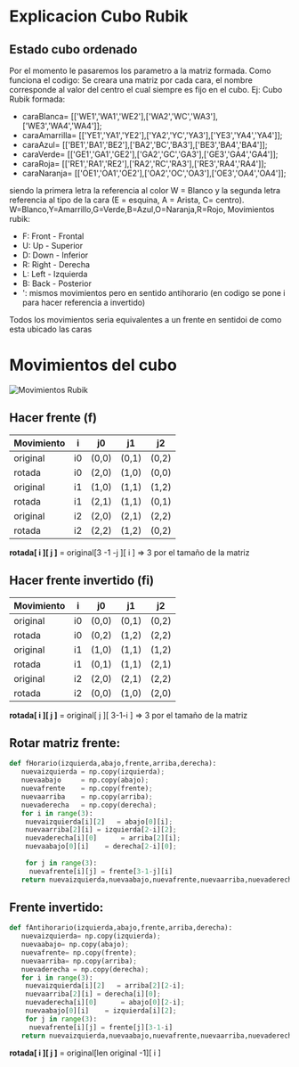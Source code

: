 # Explicacion Cubo Rubik

## Estado cubo ordenado
Por el momento le pasaremos los parametro a la matriz formada.
Como funciona el codigo:
Se creara una matriz por cada cara, el nombre corresponde al valor del centro el cual siempre es fijo en el cubo.
Ej: Cubo Rubik formada: 
- caraBlanca=    [['WE1','WA1','WE2'],['WA2','WC','WA3'],['WE3','WA4','WA4']];
- caraAmarrilla= [['YE1','YA1','YE2'],['YA2','YC','YA3'],['YE3','YA4','YA4']];
- caraAzul=      [['BE1','BA1','BE2'],['BA2','BC','BA3'],['BE3','BA4','BA4']];
- caraVerde=     [['GE1','GA1','GE2'],['GA2','GC','GA3'],['GE3','GA4','GA4']];
- caraRoja=      [['RE1','RA1','RE2'],['RA2','RC','RA3'],['RE3','RA4','RA4']];
- caraNaranja=   [['OE1','OA1','OE2'],['OA2','OC','OA3'],['OE3','OA4','OA4']];

siendo la primera letra la referencia al color W = Blanco y la segunda letra referencia al tipo de la cara (E = esquina, A = Arista, C= centro).
W=Blanco,Y=Amarrillo,G=Verde,B=Azul,O=Naranja,R=Rojo,
Movimientos rubik:
- F: Front - Frontal
- U: Up - Superior
- D: Down - Inferior
- R: Right - Derecha
- L: Left - Izquierda
- B: Back - Posterior
- ': mismos movimientos pero en sentido antihorario (en codigo se pone i para hacer referencia a invertido)

Todos los movimientos seria equivalentes a un frente en sentidoi de como esta ubicado las caras 


# Movimientos del cubo
![Movimientos Rubik](https://kubekings.com/img/cms/notacion-cubo/17.png "Movimientos Rubik")

## Hacer frente (f)

| Movimiento |  i |  j0 |  j1 |  j2 |
|     --     | -- |  -- |  -- |  -- |
| original   | i0 |(0,0)|(0,1)|(0,2)|
| rotada     | i0 |(2,0)|(1,0)|(0,0)|
| original   | i1 |(1,0)|(1,1)|(1,2)|
| rotada     | i1 |(2,1)|(1,1)|(0,1)|
| original   | i2 |(2,0)|(2,1)|(2,2)|
| rotada     | i2 |(2,2)|(1,2)|(0,2)|

**rotada[ i ][ j ]** = original[3 -1 -j ][ i ] => 3 por el tamaño de la matriz

## Hacer frente invertido (fi)
| Movimiento |  i |  j0 |  j1 |  j2 |
|     --     | -- |  -- |  -- |  -- |
| original   | i0 |(0,0)|(0,1)|(0,2)|
| rotada     | i0 |(0,2)|(1,2)|(2,2)|
| original   | i1 |(1,0)|(1,1)|(1,2)|
| rotada     | i1 |(0,1)|(1,1)|(2,1)|
| original   | i2 |(2,0)|(2,1)|(2,2)|
| rotada     | i2 |(0,0)|(1,0)|(2,0)|

**rotada[ i ][ j ]** = original[ j ][ 3-1-i ] => 3 por el tamaño de la matriz



## Rotar matriz frente:
```py
def fHorario(izquierda,abajo,frente,arriba,derecha):
   nuevaizquierda = np.copy(izquierda);
   nuevaabajo     = np.copy(abajo);
   nuevafrente    = np.copy(frente);
   nuevaarriba    = np.copy(arriba);
   nuevaderecha   = np.copy(derecha);
   for i in range(3):
    nuevaizquierda[i][2]   = abajo[0][i];
    nuevaarriba[2][i] = izquierda[2-i][2];
    nuevaderecha[i][0]      = arriba[2][i];
    nuevaabajo[0][i]    = derecha[2-i][0];
    
    for j in range(3):
     nuevafrente[i][j] = frente[3-1-j][i]
   return nuevaizquierda,nuevaabajo,nuevafrente,nuevaarriba,nuevaderecha
```
## Frente invertido:
```py
def fAntihorario(izquierda,abajo,frente,arriba,derecha):
   nuevaizquierda= np.copy(izquierda);
   nuevaabajo= np.copy(abajo);
   nuevafrente= np.copy(frente);
   nuevaarriba= np.copy(arriba);
   nuevaderecha = np.copy(derecha);
   for i in range(3):
    nuevaizquierda[i][2]   = arriba[2][2-i];
    nuevaarriba[2][i] = derecha[i][0];
    nuevaderecha[i][0]      = abajo[0][2-i];
    nuevaabajo[0][i]    = izquierda[i][2];
    for j in range(3):
     nuevafrente[i][j] = frente[j][3-1-i]
   return nuevaizquierda,nuevaabajo,nuevafrente,nuevaarriba,nuevaderecha
```

**rotada[ i ][ j ]** = original[len original -1][ i ]